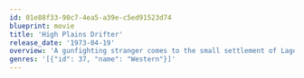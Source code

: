 ```yaml
---
id: 01e88f33-90c7-4ea5-a39e-c5ed91523d74
blueprint: movie
title: 'High Plains Drifter'
release_date: '1973-04-19'
overview: 'A gunfighting stranger comes to the small settlement of Lago. After gunning down three gunmen who tried to kill him, the townsfolk decide to hire the Stranger to hold off three outlaws who are on their way.'
genres: '[{"id": 37, "name": "Western"}]'
---
```

